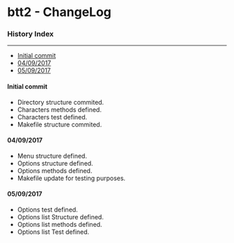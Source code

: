 # btt2 - ChangeLog

### History Index
---

   * [Initial commit][1]
   * [04/09/2017][2]
   * [05/09/2017][3]

#### Initial commit

  * Directory structure commited.
  * Characters methods defined.
  * Characters test defined.
  * Makefile structure commited.

#### 04/09/2017

  * Menu structure defined.
  * Options structure defined.
  * Options methods defined.
  * Makefile update for testing purposes.

#### 05/09/2017

  * Options test defined.
  * Options list Structure defined.
  * Options list methods defined.
  * Options list Test defined.

  

[1]: https://github.com/johanjerger/btt2/blob/master/changelog.md#initialcommit
[2]: https://github.com/johanjerger/btt2/blob/master/changelog.md#04092017
[3]: https://github.com/johanjerger/btt2/blob/master/changelog.md#05092017
